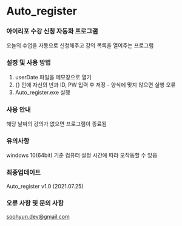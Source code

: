 # Auto_register
### 아이리포 수강 신청 자동화 프로그램
 오늘의 수업을 자동으로 신청해주고 강의 목록을 열어주는 프로그램


### 설정 및 사용 방법
 1. userDate 파일을 메모장으로 열기
 2. {} 안에 자신의 반과 ID, PW 입력 후 저장 - 양식에 맞지 않으면 실행 오류
 3. Auto_register.exe 실행


### 사용 안내
 해당 날짜의 강의가 없으면 프로그램이 종료됨


### 유의사항
 windows 10(64bit) 기준
 컴퓨터 설정 시간에 따라 오작동할 수 있음


### 최종업데이트
 Auto_register v1.0 (2021.07.25)

### 오류 사항 및 문의 사항
 soohyun.dev@gmail.com
